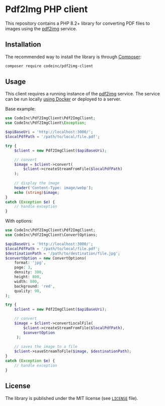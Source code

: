 # Pdf2Img PHP client

This repository contains a PHP 8.2+ library for converting PDF files to images using the [pdf2img](https://github.com/codeinchq/pdf2img) service.

## Installation

The recommended way to install the library is through [Composer](http://getcomposer.org):

```bash
composer require codeinc/pdf2img-client
```

## Usage

This client requires a running instance of the [pdf2img](https://github.com/codeinchq/pdf2img) service. The service can be run locally [using Docker](https://hub.docker.com/r/codeinchq/pdf2img) or deployed to a server.

Base example: 
```php
use CodeInc\Pdf2ImgClient\Pdf2ImgClient;
use CodeInc\Pdf2ImgClient\Exception;

$apiBaseUri = 'http://localhost:3000/';
$localPdfPath = '/path/to/local/file.pdf';

try {
    $client = new Pdf2ImgClient($apiBaseUri);

    // convert 
    $image = $client->convert(
        $client->createStreamFromFile($localPdfPath)
    );
    
    // display the image 
    header('Content-Type: image/webp');
    echo (string)$image;
}
catch (Exception $e) {
    // handle exception
}
```

With options:
```php
use CodeInc\Pdf2ImgClient\Pdf2ImgClient;
use CodeInc\Pdf2ImgClient\ConvertOptions;

$apiBaseUri = 'http://localhost:3000/';
$localPdfPath = '/path/to/local/file.pdf';
$destinationPath = '/path/to/destination/file.jpg';
$convertOption = new ConvertOptions(
    format: 'jpg',
    page: 3,
    density: 300,
    height: 800,
    width: 800,
    background: 'red',
    quality: 90,
);

try {
    $client = new Pdf2ImgClient($apiBaseUri);

    // convert 
    $image = $client->convertLocalFile(
        $client->createStreamFromFile($localPdfPath),
        $convertOption
     );
    
    // saves the image to a file 
    $client->saveStreamToFile($image, $destinationPath);
}
catch (Exception $e) {
    // handle exception
}
```

## License

The library is published under the MIT license (see [`LICENSE`](LICENSE) file).